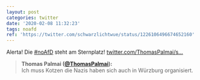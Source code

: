 ```yaml
---
layout: post
categories: twitter
date: '2020-02-08 11:32:23'
tags: noafd
ref: 'https://twitter.com/schwarzlichtwue/status/1226106496674652160'
---
```

Alerta! Die [#noAfD](/t/noafd) steht am Sternplatz! [twitter.com/ThomasPalmai/s…](https://twitter.com/ThomasPalmai/status/1226102954039664640)
> <b>Thomas Palmai ([@ThomasPalmai](https://twitter.com/ThomasPalmai)):</b>  
>Ich muss Kotzen die Nazis haben sich auch in Würzburg organisiert.   

